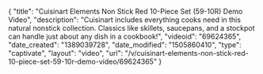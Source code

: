 {
    "title": "Cuisinart Elements Non Stick Red 10-Piece Set (59-10R) Demo Video",
    "description": "Cuisinart includes everything cooks need in this natural nonstick collection. Classics like skillets, saucepans, and a stockpot can handle just about any dish in a cookbook!",
    "videoid": "69624365",
    "date_created": "1389039728",
    "date_modified": "1505860410",
    "type": "captivate",
    "layout": "video",
    "url": "\/v\/cuisinart-elements-non-stick-red-10-piece-set-59-10r-demo-video\/69624365"
}
